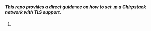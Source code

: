 
##### This repo provides a direct guidance on how to set up a Chirpstack network with TLS support. 

1. 
